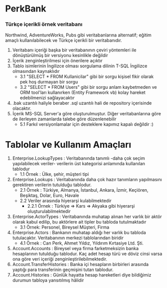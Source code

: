 # PerkBank
### Türkçe içerikli örnek veritabanı

Northwind, AdventureWorks, Pubs gibi veritabanlarına alternatif; eğitim amaçlı kullanılabilecek ve Türkçe içerikli bir veritabanıdır.

  1. Veritabanı içeriği başka bir veritabanının çeviri yöntemleri ile dönüştürülmüş bir versiyonu kesinlikle değildir
  2. İçerik zenginleştirilmesi için önerilere açıktır
  3. Tablo isimlerinin İngilizce olması sorgulama dilinin T-SQL İngilizce olmasından kaynaklıdır
     - 3.1 "SELECT * FROM Kullanicilar" gibi bir sorgu kişisel fikir olarak pek hoş durmayan bir sorgu
     - 3.2 "SELECT * FROM  Users" gibi bir sorgu anlam kaybetmeden ve ORM tool'ları kullanırken (Entity Framework vb) kolay hareket edebilmenizi sağlayacaktır
  4. .bak uzantılı haliyle beraber .sql uzantılı hali de repository içerisinde olacaktır.
  5. İçerik MS-SQL Server'a göre oluşturulmuştur. Diğer veritabanlarına göre de ilerleyen zamanlarda talebe göre düzenlenebilir
     - 5.1 Farkıl versiyonlamalar için desteklere kapımız kapalı değildir :)


# Tablolar ve Kullanım Amaçları
  1. Enterprise.LookupTypes : Veritabanında tanımlı -daha çok seçim yapılabilecek veriler- verilerin üst kategorisi anlamında kullanılan tablodur
     - 1.1 Örnek : Ülke, şehir, müşteri tipi
  2. Enterprise.Lookups : Veritabanında daha çok hazır tanımların yapılmasını gerektiren verilerin tutulduğu tablodur.
     - 2.1 Örnek : Türkiye, Almanya, İstanbul, Ankara, İzmir, Keçiören, Beşiktaş, Dolar, Euro, Havale
     - 2.2 Veriler arasında hiyerarşi kulabilmektedir
       - 2.2.1 Örnek : Türkiye => Kars => Akyaka gibi hiyerarşi oluşturulabilmektedir
  3. Enterprise.ActorTypes : Veritabanında muhatap alınan her varlık bir aktör olarak kabul edilip, bu aktörlere ait tipler bu tabloda tutulmaktadır
     - 3.1 Örnek: Personel, Bireysel Müşteri, Firma
  4. Enterprise.Actors : Bankanın muhatap aldığı her varlık bu tabloda tutulacaktır. Veritabanının merkezi tablolarından biridir
     - 4.1 Örnek : Can Perk, Ahmet Yıldız, Yıldırım Kırtasiye Ltd. Şti.
  5. Account.Accounts : Bireysel veya firma farketmeksizin banka hesaplarının tutulduğu tablodur. Kaç adet hesap türü ve döviz cinsi varsa ona göre veri içeriği zenginleştirilebilmektedir.
  6. Account.TransferHistories : Banka içi hesapların birbirleri arasında yaptığı para transferinin geçmişini tutan tablodur.
  7. Account.Histories : Günlük hayatta hesap hareketleri diye bildiğimiz durumun tabloya yansıtılmış hâlidir
  
